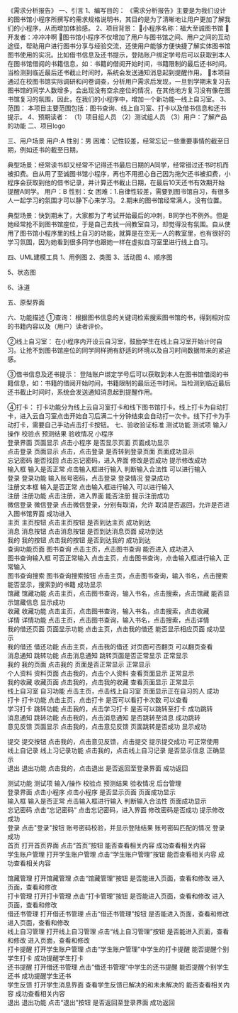 《需求分析报告》
一、引言
1、编写目的：
《需求分析报告》主要是为我们设计的图书馆小程序所撰写的需求规格说明书，其目的是为了清晰地让用户更加了解我们的小程序，从而增加体验感。
2、项目背景：
小程序名称：福大至诚图书馆
开发者：冲冲冲啊 
图书馆小程序不仅增加了用户与图书馆之间、用户之间的互动途径，帮助用户进行图书分享与经验交流，还使用户能够方便快捷了解实体图书馆图书使用的实况。比如借书信息及还书提示，登陆账户绑定学号后可以获取到本人在图书馆借阅的书籍信息，如：书籍的借阅开始时间，书籍限制的最后还书时间。当检测到临近最后还书截止时间时，系统会发送通知消息起到提醒作用。
本项目通过在校图书馆实际调研和问卷调查，分析用户需求后发现，一旦到学期末复习去图书馆的同学人数增多，会出现没有空余座位的情况，在其他地方复习没有像在图书馆复习的氛围，因此，在我们的小程序中，增加一个新功能—线上自习室。
3、范围：
本项目主要范围包括：图书查询、线上自习室、打卡以及借书信息和还书提示。
4、预期读者：
（1）项目组人员
（2）测试组人员
（3）用户：了解产品的功能
二、项目logo
  
三、用户场景
用户:A
性别：男
困难：记性较差，经常忘记一些重要事情的截至日期，例如还书的截至日期。

典型场景：经常读书却又经常不记得还书最后日期的A同学，经常错过还书时机而被扣费。自从用了至诚图书馆小程序，再也不用担心自己因为拖欠还书被扣费，小程序会获取到他的借书记录，并计算还书截止日期，在最后10天还书有效期开始提醒A同学。
用户：B
性别：女
困难：1.自律性较差，需要到图书馆自习，有很多人一起学习的氛围才可以静下心来学习。
      2.期末的图书馆经常满人，没有位置。

典型场景：快到期末了，大家都为了考试开始最后的冲刺，B同学也不例外。但是她经常抢不到图书馆座位，于是自己去找一间教室自习，却觉得没有氛围。自从使用了图书馆小程序里的线上自习的功能，就算是在空无一人的教室里，也有很好的学习氛围，因为她看到很多同学也跟她一样在虚拟自习室里进行线上自习。

四、UML建模工具
1、用例图
2、类图
3、活动图
4、顺序图


5、状态图

6、泳道




五、原型界面
        

        

        

        

        

        



六、功能描述
①查询：
根据图书信息的关键词检索搜索图书馆的书，得到相对应的书籍内容以及（用户）读者评价。

②线上自习室：
在小程序内开设云自习室，鼓励学生在线上自习室开始计时自习。让抢不到图书馆座位的同学同样拥有舒适的环境以及自习时间数据带来的紧迫感。

③借书信息及还书提示：
登陆账户绑定学号后可以获取到本人在图书馆借阅的书籍信息，如：书籍的借阅开始时间，书籍限制的最后还书时间。当检测到临近最后还书截止时间时，系统会发送通知消息起到提醒作用。

④打卡：
打卡功能分为线上云自习室打卡和线下图书馆打卡。线上打卡为自动打卡，进入云自习室点击开始自习后满二十分钟结束会自动打一次卡。线下打卡为手动打卡，需要自己手动点击打卡按钮。
七、验收验证标准
测试功能	测试项	输入/操作	校验点	预测结果	验收情况
		小程序			
登录界面	页面显示	点击小程序	是否显示页面	页面成功显示	
点击登录	页面显示	点击，点击登录	是否转到登录页面	页面成功显示	
忘记密码	能否找回	点击忘记密码，进入界面	修改是否成功	提示修改成功	
输入框	输入是否正常	点击输入框进行输入	判断输入合法性	可以进行输入	
登录	登录功能	输入账号密码，点击登录	登录情况	登录成功			
注册文本框	输入是否正常	点击输入框进行输入		可以进行输入	
注册	注册功能	点击注册，进入界面	能否注册	提示注册成功	
微信登录	微信登录	点击微信登录，分别有取消，允许	取消是否返回，允许是否进入图书馆界面	成功进入	
主页	主页按钮	点击主页按钮	是否到达主页	成功到达	
消息	消息按钮	点击消息按钮	是否到达消息页面	成功到达	
我的	我的按钮	点击我的按钮	是否到达我的	成功到达	
查询功能页面	图书查询	点击主页，点击图书查询	能否进入	成功进入	
图书查询输入框	可否正常输入	点击主页，点击图书查询，点击输入框进行输入		正常输入	
图书查询搜索	图书查询搜索按钮	点击主页，点击图书查询，输入书名，点击搜索	能否显示，搜索到的书籍	成功显示	
馆藏	馆藏功能	点击主页，点击图书查询，输入书名，点击搜索，点击馆藏	能否显示馆藏信息	显示成功	
收藏	收藏功能	点击主页，点击图书查询，输入书名，点击搜索，点击收藏			
详情	详情功能	点击主页，点击图书查询，输入书名，点击搜索，点击详情			
我的借还页面	页面显示功能	点击主页，点击我的借还	能否显示相应页面	成功显示	
我的借还	借还功能	点击主页，点击我的借还	对页面可否翻页	可以翻页查看	
消息通知	跳转功能	点击消息通知	跳转页面是否正常显示	正常显示	
我的	我的页面	点击我的	页面是否正常显示	正常显示	
个人资料	资料页面	点击我的，点击个人资料	查看页面显示	正常显示	
我的收藏	收藏页面	点击我的，点击我的收藏	查看页面显示	正常显示	
线上自习室	自习功能	点击主页，点击线上自习室	页面显示正在自习的人	成功	
打卡	打卡功能	点击主页，点击打卡	是否可以看打卡次数	可以查看	
学习打卡	跳转功能	点击我的，点击学习打卡	是否可以跳转至打卡	成功跳转	
消息通知	跳转功能	点击我的，点击消息通知	是否跳转至消息	成功跳转	
意见反馈	页面显示	点击我的，点击意见反馈	页面跳转是否成功	显示成功
	
提交	提交按钮	点击我的，点击意见反馈，点击提交	提示提交成功	可正常使用	
线上自记录	线上习记录功能	点击我的，点击线上自习记录	是否显示信息	正确显示	
退出	退出功能	点击我的，点击退出	是否返回至登录界面	成功返回	

测试功能	测试项	输入/操作	校验点	预测结果	验收情况
		后台管理			
登录界面	点击小程序	点击小程序
	是否显示页面
	页面成功显示	
输入框	输入是否正常	点击输入框进行输入	判断输入合法性
	页面成功显示	
忘记密码	点击“忘记密码”	点击忘记密码，进入界面	修改密码是否成功	提示修改成功	
登录	点击"登录"按钮	账号密码校验，并显示登陆结果	账号密码匹配的情况	登录成功	
首页	打开首页界面	点击“首页”按钮	能否查看相关内容	成功查看相关内容	
学生账户管理	打开学生账户管理	点击“学生账户管理”按钮	能否查看相关内容	成功查看相关内容	
	
馆藏管理	打开馆藏管理	点击“馆藏管理”按钮	是否能进入页面，查看和修改	进入页面，查看和修改	
打卡管理	打开打卡管理	点击“打卡管理”按钮	是否能进入页面，查看和修改	进入页面，查看和修改	
借还书管理	打开借还书管理	点击“借还书管理”按钮	是否能进入页面，查看和修改	进入页面，查看和修改	
线上自习管理	打开线上自习管理	点击“线上自习管理”按钮	是否能进入页面，查看和修改	进入页面，查看和修改	
打卡提醒	打开学生账户管理	点击“学生账户管理”中学生的打卡提醒	能否提醒个别学生打卡	成功提醒学生打卡	
还书提醒	打开借还书管理	点击“借还书管理”中学生的还书提醒	能否提醒个别学生还书	成功提醒学生还书	
学生反馈	打开学生消息界面	查看学生反馈已解决的和未未解决的	能否查看相关内容	成功查看相关内容	
退出	退出功能	点击“退出”按钮	是否返回至登录界面	成功返回
	







